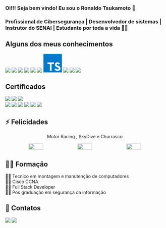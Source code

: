 ### Oi!!! Seja bem vindo! Eu sou o Ronaldo Tsukamoto 👋
### Profissional de Cibersegurança | Desenvolvedor de sistemas | Instrutor do SENAI | Estudante por toda a vida 👩‍💻

##  Alguns dos meus conhecimentos 
<div style="display: inline_block">
  <img height="60" windth="60" src="https://cdn.jsdelivr.net/gh/devicons/devicon/icons/php/php-original.svg">
  <img height="60" windth="60" src="https://cdn.jsdelivr.net/gh/devicons/devicon/icons/csharp/csharp-original.svg">
  <img height="60" windth="60" src="https://cdn.jsdelivr.net/gh/devicons/devicon/icons/javascript/javascript-original.svg" />
  <img height="60" windth="60" src="https://cdn.jsdelivr.net/gh/devicons/devicon/icons/angularjs/angularjs-original.svg">
  <img height="60" windth="60" src="https://cdn.jsdelivr.net/gh/devicons/devicon/icons/mysql/mysql-original-wordmark.svg" />
  <img height="60" windth="60" src="https://cdn.jsdelivr.net/gh/devicons/devicon/icons/microsoftsqlserver/microsoftsqlserver-plain.svg" >
 
  <img  height="60" width="60" src="https://raw.githubusercontent.com/devicons/devicon/master/icons/typescript/typescript-plain.svg">
    <img  height="60" windth="60" src="https://cdn.jsdelivr.net/gh/devicons/devicon/icons/html5/html5-original.svg" />
  <img  height="60" windth="60" src="https://cdn.jsdelivr.net/gh/devicons/devicon/icons/css3/css3-original.svg" />
  <img  height="60" windth="60" src="https://cdn.jsdelivr.net/gh/devicons/devicon/icons/bootstrap/bootstrap-original.svg" />
  </div>

  ##  Certificados 
  <div style="display: inline_block">
  
   <img height="120" windth="110" src="https://cdn.qwiklabs.com/SOUHCWvev6HmfC5QztXJd%2BCkSK8%2B3WGWg%2BF%2Fww%2FfqXA%3D" >
   <img height="120" windth="110" src="https://cdn.qwiklabs.com/TbOoOcpQdNxRawSvSE3K5cbakxBmki8F%2FgjwN6yKY98%3D" >
   <img height="120" windth="110" src="https://cdn.qwiklabs.com/TbOoOcpQdNxRawSvSE3K5cbakxBmki8F%2FgjwN6yKY98%3D" >
    <br> 
   <img height="120" windth="110" src="https://images.credly.com/size/340x340/images/2a6251f2-737b-4bf6-9190-d77570cc76fc/CERT-Fundamentals-Power-Platform.png" >
     <img height="120" windth="110" src="https://images.credly.com/size/340x340/images/fc1352af-87fa-4947-ba54-398a0e63322e/security-compliance-and-identity-fundamentals-600x600.png" >
      <img height="120" windth="110" src="https://images.credly.com/size/340x340/images/0c6d9839-f468-4adc-987d-5cfae4a9ee67/image.png" >
      <img height="120" windth="110" src="https://images.credly.com/size/340x340/images/70eb1e3f-d4de-4377-a062-b20fb29594ea/azure-data-fundamentals-600x600.png" >
      <img height="120" windth="110" src="https://images.credly.com/size/340x340/images/4136ced8-75d5-4afb-8677-40b6236e2672/azure-ai-fundamentals-600x600.png" >
       <img height="120" windth="110" src="https://images.credly.com/size/340x340/images/be8fcaeb-c769-4858-b567-ffaaa73ce8cf/image.png" >
      
      
      
     


  
  
</div>

## ⚡ Felicidades
<div align="center">
  <p> Motor Racing , SkyDive e  Churrasco </p>
  <img width="30%" height="30%"  src="https://media.tenor.com/ZXAeDZRGIBAAAAAd/spin-kart.gif"/>
  <img width="30%" height="30%"  src="https://media.tenor.com/Mi5YG2X9798AAAAd/sky-dive-spin.gif"/>
  <img width="30%" height="30%"  src="https://media.tenor.com/6KCO3yWBNP8AAAAC/bbq-barbeque.gif"/>
</div>
  
</div>

## 👩‍🎓 Formação
<div style="display: block">
  👩‍💻 Tecnico em montagem e manutenção de computadores
   <br> 
  👩‍💻 Cisco CCNA
   <br> 
  👩‍💻 Full Stack Developer
   <br> 
  👩‍💻 Pos graduação em segurança da informação <br>

  </div>

## 💬 Contatos
<div id="badges">
  <a href = "mailto:billiesp@gmail.com"><img src="https://img.shields.io/badge/Gmail-D14836?style=for-the-badge&logo=gmail&logoColor=white"_blank"></a>
<a href = "https://www.linkedin.com/in/ronaldo-tsukamoto-7aa89312b/" target="_blank"><img src="https://img.shields.io/badge/linkedin-%230077B5.svg?&style=for-the-badge&logo=linkedin&logoColor=white"></a>

</div>
